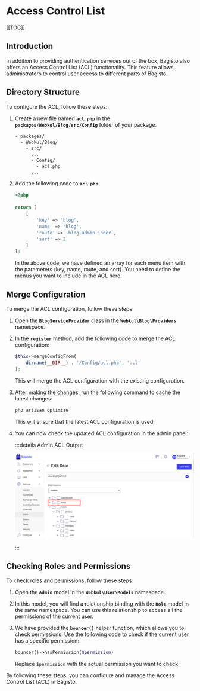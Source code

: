 # Access Control List

[[TOC]]

## Introduction

In addition to providing authentication services out of the box, Bagisto also offers an Access Control List (ACL) functionality. This feature allows administrators to control user access to different parts of Bagisto.

## Directory Structure

To configure the ACL, follow these steps:

1. Create a new file named **`acl.php`** in the **`packages/Webkul/Blog/src/Config`** folder of your package. 

   ```
   - packages/
     - Webkul/Blog/
       - src/
         ...
         - Config/
           - acl.php
         ...
   ```

2. Add the following code to **`acl.php`**:

   ```php
   <?php

   return [
       [
           'key' => 'blog',
           'name' => 'blog',
           'route' => 'blog.admin.index',
           'sort' => 2
       ]
   ];
   ```

   In the above code, we have defined an array for each menu item with the parameters (key, name, route, and sort). You need to define the menus you want to include in the ACL here.

## Merge Configuration

To merge the ACL configuration, follow these steps:

1. Open the **`BlogServiceProvider`** class in the **`Webkul\Blog\Providers`** namespace.

2. In the **`register`** method, add the following code to merge the ACL configuration:

   ```php
   $this->mergeConfigFrom(
       dirname(__DIR__) . '/Config/acl.php', 'acl'
   );
   ```

   This will merge the ACL configuration with the existing configuration.

3. After making the changes, run the following command to cache the latest changes:

   ```sh
   php artisan optimize
   ```

   This will ensure that the latest ACL configuration is used.

4. You can now check the updated ACL configuration in the admin panel:

   :::details Admin ACL Output

   ![Admin ACL Output](../../assets/1.5.x/images/package-development/admin-acl-output.png)

   :::

## Checking Roles and Permissions

To check roles and permissions, follow these steps:

1. Open the **`Admin`** model in the **`Webkul\User\Models`** namespace.

2. In this model, you will find a relationship binding with the **`Role`** model in the same namespace. You can use this relationship to access all the permissions of the current user.

3. We have provided the **`bouncer()`** helper function, which allows you to check permissions. Use the following code to check if the current user has a specific permission:

   ```php
   bouncer()->hasPermission($permission)
   ```

   Replace `$permission` with the actual permission you want to check.

By following these steps, you can configure and manage the Access Control List (ACL) in Bagisto.